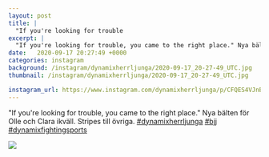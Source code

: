 ```yaml
---
layout: post
title: |
  "If you're looking for trouble
excerpt: |
  "If you're looking for trouble, you came to the right place." Nya bälten för Olle och Clara ikväll. Stripes till övriga.   
date:   2020-09-17 20:27:49 +0000
categories: instagram
background: /instagram/dynamixherrljunga/2020-09-17_20-27-49_UTC.jpg
thumbnail: /instagram/dynamixherrljunga/2020-09-17_20-27-49_UTC.jpg

instagram_url: https://www.instagram.com/dynamixherrljunga/p/CFQES4VJnBD
---
```

"If you're looking for trouble, you came to the right place." Nya bälten för Olle och Clara ikväll. Stripes till övriga. [#dynamixherrljunga](https://www.instagram.com/explore/tags/dynamixherrljunga/) [#bjj](https://www.instagram.com/explore/tags/bjj/) [#dynamixfightingsports](https://www.instagram.com/explore/tags/dynamixfightingsports/)



<img src='/www-dynamix-herrljunga/instagram/dynamixherrljunga/2020-09-17_20-27-49_UTC.jpg' class='img-fluid' />
